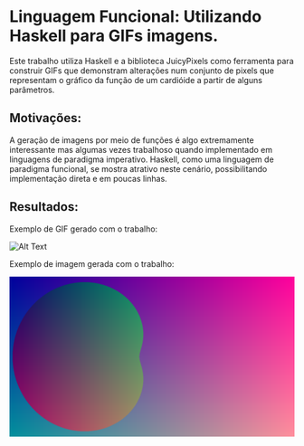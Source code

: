 # Linguagem Funcional: Utilizando Haskell para GIFs imagens.
  Este trabalho utiliza Haskell e a biblioteca JuicyPixels como ferramenta para construir GIFs que demonstram alterações num conjunto de pixels que representam o gráfico da função de um cardióide a partir de alguns parâmetros. 

## Motivações: 
  A geração de imagens por meio de funções é algo extremamente interessante mas algumas vezes trabalhoso quando implementado em linguagens de paradigma imperativo. Haskell, como uma linguagem de paradigma funcional, se mostra atrativo neste cenário, possibilitando implementação direta e em poucas linhas.

## Resultados:
  Exemplo de GIF gerado com o trabalho: 
  
 
![Alt Text](https://media.giphy.com/media/vFKqnCdLPNOKc/giphy.gif)


Exemplo de imagem gerada com o trabalho:

![Alt Text1](https://github.com/elc117/t3-2022a-gilson/blob/main/Image1.png)


